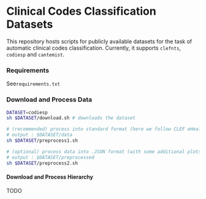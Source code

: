 # Clinical Codes Classification Datasets

This repository hosts scripts for publicly available datasets for the task of automatic clinical codes classification. Currently, it supports `clefnts`, `codiesp` and `cantemist`.

### Requirements

See``requirements.txt``

### Download and Process Data

```bash
DATASET=codiesp
sh $DATASET/download.sh # downloads the dataset

# (recommended) process into standard format (here we follow CLEF eHealth 2019: Task 1 format)
# output : $DATASET/data
sh $DATASET/preprocess1.sh

# (optional) process data into .JSON format (with some additional plots)
# output : $DATASET/preprocessed
sh $DATASET/preprocess2.sh
```

#### Download and Process Hierarchy

TODO
